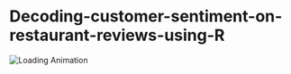# Decoding-customer-sentiment-on-restaurant-reviews-using-R
![Loading Animation](https://mayalashesandbeauty.co.uk/img/Loading.gif)
